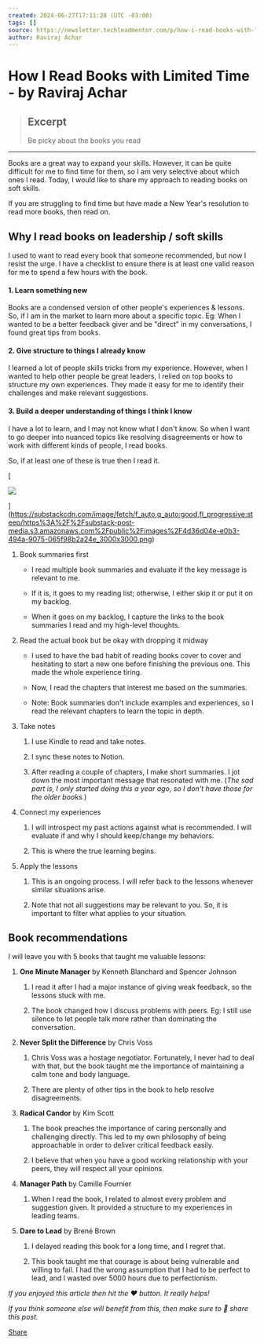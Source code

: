 ```yaml
---
created: 2024-06-27T17:11:28 (UTC -03:00)
tags: []
source: https://newsletter.techleadmentor.com/p/how-i-read-books-with-limited-time
author: Raviraj Achar
---
```


# How I Read Books with Limited Time - by Raviraj Achar

> ## Excerpt
> Be picky about the books you read

---
Books are a great way to expand your skills. However, it can be quite difficult for me to find time for them, so I am very selective about which ones I read. Today, I would like to share my approach to reading books on soft skills.

If you are struggling to find time but have made a New Year's resolution to read more books, then read on.

## Why I read books on leadership / soft skills

I used to want to read every book that someone recommended, but now I resist the urge. I have a checklist to ensure there is at least one valid reason for me to spend a few hours with the book.

#### **1\. Learn something new**

Books are a condensed version of other people's experiences & lessons. So, if I am in the market to learn more about a specific topic. Eg: When I wanted to be a better feedback giver and be "direct" in my conversations, I found great tips from books.

#### **2\. Give structure to things I already know**

I learned a lot of people skills tricks from my experience. However, when I wanted to help other people be great leaders, I relied on top books to structure my own experiences. They made it easy for me to identify their challenges and make relevant suggestions.

#### **3\. Build a deeper understanding of things I think I know**

I have a lot to learn, and I may not know what I don't know. So when I want to go deeper into nuanced topics like resolving disagreements or how to work with different kinds of people, I read books.

So, if at least one of these is true then I read it.

[

![](https://substackcdn.com/image/fetch/w_1456,c_limit,f_auto,q_auto:good,fl_progressive:steep/https%3A%2F%2Fsubstack-post-media.s3.amazonaws.com%2Fpublic%2Fimages%2F4d36d04e-e0b3-494a-9075-065f98b2a24e_3000x3000.png)

](https://substackcdn.com/image/fetch/f_auto,q_auto:good,fl_progressive:steep/https%3A%2F%2Fsubstack-post-media.s3.amazonaws.com%2Fpublic%2Fimages%2F4d36d04e-e0b3-494a-9075-065f98b2a24e_3000x3000.png)

1.  Book summaries first
    
    -   I read multiple book summaries and evaluate if the key message is relevant to me.
        
    -   If it is, it goes to my reading list; otherwise, I either skip it or put it on my backlog.
        
    -   When it goes on my backlog, I capture the links to the book summaries I read and my high-level thoughts.
        
2.  Read the actual book but be okay with dropping it midway
    
    -   I used to have the bad habit of reading books cover to cover and hesitating to start a new one before finishing the previous one. This made the whole experience tiring.
        
    -   Now, I read the chapters that interest me based on the summaries.
        
    -   Note: Book summaries don't include examples and experiences, so I read the relevant chapters to learn the topic in depth.
        
3.  Take notes
    
    1.  I use Kindle to read and take notes.
        
    2.  I sync these notes to Notion.
        
    3.  After reading a couple of chapters, I make short summaries. I jot down the most important message that resonated with me. (_The sad part is, I only started doing this a year ago, so I don't have those for the older books._)
        
4.  Connect my experiences
    
    1.  I will introspect my past actions against what is recommended. I will evaluate if and why I should keep/change my behaviors.
        
    2.  This is where the true learning begins.
        
5.  Apply the lessons
    
    1.  This is an ongoing process. I will refer back to the lessons whenever similar situations arise.
        
    2.  Note that not all suggestions may be relevant to you. So, it is important to filter what applies to your situation.
        

## Book recommendations

I will leave you with 5 books that taught me valuable lessons:

1.  **One Minute Manager** by Kenneth Blanchard and Spencer Johnson
    
    1.  I read it after I had a major instance of giving weak feedback, so the lessons stuck with me.
        
    2.  The book changed how I discuss problems with peers. Eg: I still use silence to let people talk more rather than dominating the conversation.
        
2.  **Never Split the Difference** by Chris Voss
    
    1.  Chris Voss was a hostage negotiator. Fortunately, I never had to deal with that, but the book taught me the importance of maintaining a calm tone and body language.
        
    2.  There are plenty of other tips in the book to help resolve disagreements.
        
3.  **Radical Candor** by Kim Scott
    
    1.  The book preaches the importance of caring personally and challenging directly. This led to my own philosophy of being approachable in order to deliver critical feedback easily.
        
    2.  I believe that when you have a good working relationship with your peers, they will respect all your opinions.
        
4.  **Manager Path** by Camille Fournier
    
    1.  When I read the book, I related to almost every problem and suggestion given. It provided a structure to my experiences in leading teams.
        
5.  **Dare to Lead** by Brené Brown
    
    1.  I delayed reading this book for a long time, and I regret that.
        
    2.  This book taught me that courage is about being vulnerable and willing to fail. I had the wrong assumption that I had to be perfect to lead, and I wasted over 5000 hours due to perfectionism.
        

_If you enjoyed this article then hit the ❤️ button. It really helps!_

_If you think someone else will benefit from this, then make sure to 🔁 share this post._

[Share](https://newsletter.techleadmentor.com/p/how-i-read-books-with-limited-time?utm_source=substack&utm_medium=email&utm_content=share&action=share&token=eyJ1c2VyX2lkIjo4NzQ3Mjg5LCJwb3N0X2lkIjoxNDAyNzEzMTksImlhdCI6MTcxOTUxODc2MSwiZXhwIjoxNzIyMTEwNzYxLCJpc3MiOiJwdWItMTkzMTExMiIsInN1YiI6InBvc3QtcmVhY3Rpb24ifQ.PQrhF7AC37O0PwxkKbaOG8wcaBL2w9bBTrU5GhHkBic)
